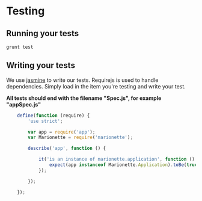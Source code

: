 # Testing

## Running your tests
```
grunt test
```

## Writing your tests

We use [jasmine](http://jasmine.github.io/2.0/introduction.html) to write our tests. Requirejs is used to handle dependencies. Simply load in the item you're testing and write your test.

**All tests should end with the filename "Spec.js", for example "appSpec.js"**
```javascript
    define(function (require) {
        'use strict';

        var app = require('app');
        var Marionette = require('marionette');

        describe('app', function () {

            it('is an instance of marionette.application', function () {
                expect(app instanceof Marionette.Application).toBe(true);
            });

        });

    });
```